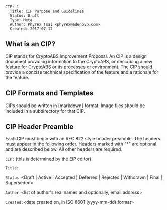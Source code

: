     CIP: 1
      Title: CIP Purpose and Guidelines
      Status: Draft
      Type: Meta
      Author: Phyrex Tsai <phyrex@adenovo.com>
      Created: 2017-07-12

What is an CIP?
--------------

CIP stands for CryptoABS Improvement Proposal. An CIP is a design document providing information to the CryptoABS, or describing a new feature for CryptoABS or its processes or environment. The CIP should provide a concise technical specification of the feature and a rationale for the feature.

CIP Formats and Templates
-------------------------

CIPs should be written in [markdown] format. Image files should be included in a subdirectory for that CIP.

CIP Header Preamble
-------------------

Each CIP must begin with an RFC 822 style header preamble. The headers must appear in the following order. Headers marked with "*" are optional and are described below. All other headers are required.

` CIP: ` <CIP number> (this is determined by the EIP editor)

` Title: `<CIP title>

` Status: `<Draft | Active | Accepted | Deferred | Rejected | Withdrawn | Final | Superseded>

` Author: `<list of author's real names and optionally, email address>

` Created: `<date created on, in ISO 8601 (yyyy-mm-dd) format>
